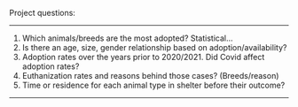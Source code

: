 Project questions:
***
1. Which animals/breeds are the most adopted? Statistical...
2. Is there an age, size, gender relationship based on adoption/availability?
2. Adoption rates over the years prior to 2020/2021.  Did Covid affect adoption rates?
3. Euthanization rates and reasons behind those cases? (Breeds/reason)
4. Time or residence for each animal type in shelter before their outcome?
***
